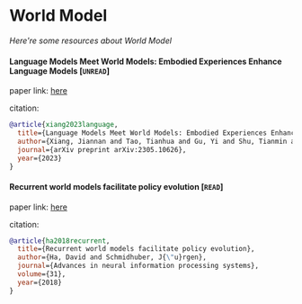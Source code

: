 # World Model
*Here're some resources about World Model*


#### Language Models Meet World Models: Embodied Experiences Enhance Language Models [`UNREAD`]

paper link: [here](https://arxiv.org/pdf/2305.10626)

citation: 
```bibtex
@article{xiang2023language,
  title={Language Models Meet World Models: Embodied Experiences Enhance Language Models},
  author={Xiang, Jiannan and Tao, Tianhua and Gu, Yi and Shu, Tianmin and Wang, Zirui and Yang, Zichao and Hu, Zhiting},
  journal={arXiv preprint arXiv:2305.10626},
  year={2023}
}
```
    


#### Recurrent world models facilitate policy evolution [`READ`]

paper link: [here](https://proceedings.neurips.cc/paper/2018/file/2de5d16682c3c35007e4e92982f1a2ba-Paper.pdf)

citation: 
```bibtex
@article{ha2018recurrent,
  title={Recurrent world models facilitate policy evolution},
  author={Ha, David and Schmidhuber, J{\"u}rgen},
  journal={Advances in neural information processing systems},
  volume={31},
  year={2018}
}
```
    